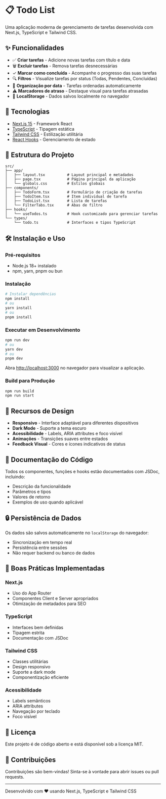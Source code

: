 # 📋 Todo List

Uma aplicação moderna de gerenciamento de tarefas desenvolvida com Next.js, TypeScript e Tailwind CSS.

## ✨ Funcionalidades

- ✅ **Criar tarefas** - Adicione novas tarefas com título e data
- 🗑️ **Excluir tarefas** - Remova tarefas desnecessárias
- ✓ **Marcar como concluída** - Acompanhe o progresso das suas tarefas
- 🔍 **Filtros** - Visualize tarefas por status (Todas, Pendentes, Concluídas)
- 📅 **Organização por data** - Tarefas ordenadas automaticamente
- ⚠️ **Marcadores de atraso** - Destaque visual para tarefas atrasadas
- 💾 **LocalStorage** - Dados salvos localmente no navegador

## 🚀 Tecnologias

- [Next.js 15](https://nextjs.org/) - Framework React
- [TypeScript](https://www.typescriptlang.org/) - Tipagem estática
- [Tailwind CSS](https://tailwindcss.com/) - Estilização utilitária
- [React Hooks](https://react.dev/reference/react) - Gerenciamento de estado

## 📁 Estrutura do Projeto

```
src/
├── app/
│   ├── layout.tsx          # Layout principal e metadados
│   ├── page.tsx            # Página principal da aplicação
│   └── globals.css         # Estilos globais
├── components/
│   ├── TodoForm.tsx        # Formulário de criação de tarefas
│   ├── TodoItem.tsx        # Item individual de tarefa
│   ├── TodoList.tsx        # Lista de tarefas
│   └── FilterTabs.tsx      # Abas de filtro
├── hooks/
│   └── useTodos.ts         # Hook customizado para gerenciar tarefas
└── types/
    └── todo.ts             # Interfaces e tipos TypeScript
```

## 🛠️ Instalação e Uso

### Pré-requisitos

- Node.js 18+ instalado
- npm, yarn, pnpm ou bun

### Instalação

```bash
# Instalar dependências
npm install
# ou
yarn install
# ou
pnpm install
```

### Executar em Desenvolvimento

```bash
npm run dev
# ou
yarn dev
# ou
pnpm dev
```

Abra [http://localhost:3000](http://localhost:3000) no navegador para visualizar a aplicação.

### Build para Produção

```bash
npm run build
npm run start
```

## 🎨 Recursos de Design

- **Responsivo** - Interface adaptável para diferentes dispositivos
- **Dark Mode** - Suporte a tema escuro
- **Acessibilidade** - Labels, ARIA attributes e foco visível
- **Animações** - Transições suaves entre estados
- **Feedback Visual** - Cores e ícones indicativos de status

## 📝 Documentação do Código

Todos os componentes, funções e hooks estão documentados com JSDoc, incluindo:

- Descrição da funcionalidade
- Parâmetros e tipos
- Valores de retorno
- Exemplos de uso quando aplicável

## 🔒 Persistência de Dados

Os dados são salvos automaticamente no `localStorage` do navegador:

- Sincronização em tempo real
- Persistência entre sessões
- Não requer backend ou banco de dados

## 🧪 Boas Práticas Implementadas

### Next.js
- Uso do App Router
- Componentes Client e Server apropriados
- Otimização de metadados para SEO

### TypeScript
- Interfaces bem definidas
- Tipagem estrita
- Documentação com JSDoc

### Tailwind CSS
- Classes utilitárias
- Design responsivo
- Suporte a dark mode
- Componentização eficiente

### Acessibilidade
- Labels semânticos
- ARIA attributes
- Navegação por teclado
- Foco visível

## 📄 Licença

Este projeto é de código aberto e está disponível sob a licença MIT.

## 🤝 Contribuições

Contribuições são bem-vindas! Sinta-se à vontade para abrir issues ou pull requests.

---

Desenvolvido com ❤️ usando Next.js, TypeScript e Tailwind CSS
